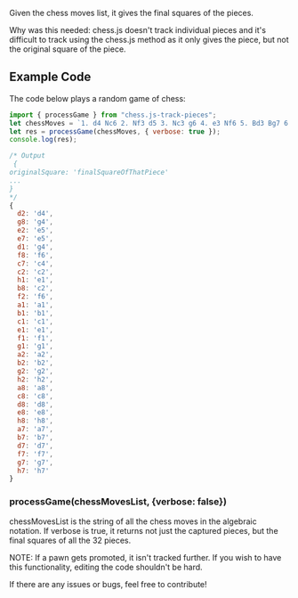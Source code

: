 Given the chess moves list, it gives the final squares of the pieces. 

Why was this needed: chess.js doesn't track individual pieces and it's 
difficult to track using the chess.js method as it only gives the piece,
but not the original square of the piece.

## Example Code

The code below plays a random game of chess:

```js
import { processGame } from "chess.js-track-pieces";
let chessMoves = `1. d4 Nc6 2. Nf3 d5 3. Nc3 g6 4. e3 Nf6 5. Bd3 Bg7 6. e4 e6 7. e5 Ng4 8. Ng5 Nxd4 9. Qxg4 c5 10. O-O Bxe5 11. f4 Bf6 12. Na4 e5 13. fxe5 Bxg4 14. exf6 c4 15. Re1+ Kf8 16. Bxc4 Nxc2 17. Rb1 Nxe1 18. Bd2 Nc2 19. Bd3 Qc7 20. Rc1 Bf5 21. Rxc2 Qe5 22. Bb4+ Kg8 23. Re2 Qxf6`;
let res = processGame(chessMoves, { verbose: true });
console.log(res);

/* Output 
 {
originalSquare: 'finalSquareOfThatPiece'
...
}
*/
{
  d2: 'd4',
  g8: 'g4',
  e2: 'e5',
  e7: 'e5',
  d1: 'g4',
  f8: 'f6',
  c7: 'c4',
  c2: 'c2',
  h1: 'e1',
  b8: 'c2',
  f2: 'f6',
  a1: 'a1',
  b1: 'b1',
  c1: 'c1',
  e1: 'e1',
  f1: 'f1',
  g1: 'g1',
  a2: 'a2',
  b2: 'b2',
  g2: 'g2',
  h2: 'h2',
  a8: 'a8',
  c8: 'c8',
  d8: 'd8',
  e8: 'e8',
  h8: 'h8',
  a7: 'a7',
  b7: 'b7',
  d7: 'd7',
  f7: 'f7',
  g7: 'g7',
  h7: 'h7'
}
```

### processGame(chessMovesList, {verbose: false})

chessMovesList is the string of all the chess moves in the algebraic notation.
If verbose is true, it returns not just the captured pieces, but the final
squares of all the 32 pieces.

NOTE: If a pawn gets promoted, it isn't tracked further. If you wish to have
this functionality, editing the code shouldn't be hard.

If there are any issues or bugs, feel free to contribute!
